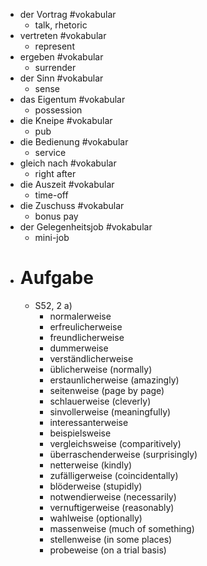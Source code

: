 - der Vortrag #vokabular
	- talk, rhetoric
- vertreten #vokabular
	- represent
- ergeben #vokabular
	- surrender
- der Sinn #vokabular
	- sense
- das Eigentum #vokabular
	- possession
- die Kneipe #vokabular
	- pub
- die Bedienung #vokabular
	- service
- gleich nach #vokabular
	- right after
- die Auszeit #vokabular
	- time-off
- die Zuschuss #vokabular
	- bonus pay
- der Gelegenheitsjob #vokabular
	- mini-job
- # Aufgabe
	- S52, 2 a)
		- normalerweise
		- erfreulicherweise
		- freundlicherweise
		- dummerweise
		- verständlicherweise
		- üblicherweise (normally)
		- erstaunlicherweise (amazingly)
		- seitenweise (page by page)
		- schlauerweise (cleverly)
		- sinvollerweise (meaningfully)
		- interessanterweise
		- beispielsweise
		- vergleichsweise (comparitively)
		- überraschenderweise (surprisingly)
		- netterweise (kindly)
		- zufälligerweise (coincidentally)
		- blöderweise (stupidly)
		- notwendierweise (necessarily)
		- vernuftigerweise (reasonably)
		- wahlweise (optionally)
		- massenweise (much of something)
		- stellenweise (in some places)
		- probeweise (on a trial basis)